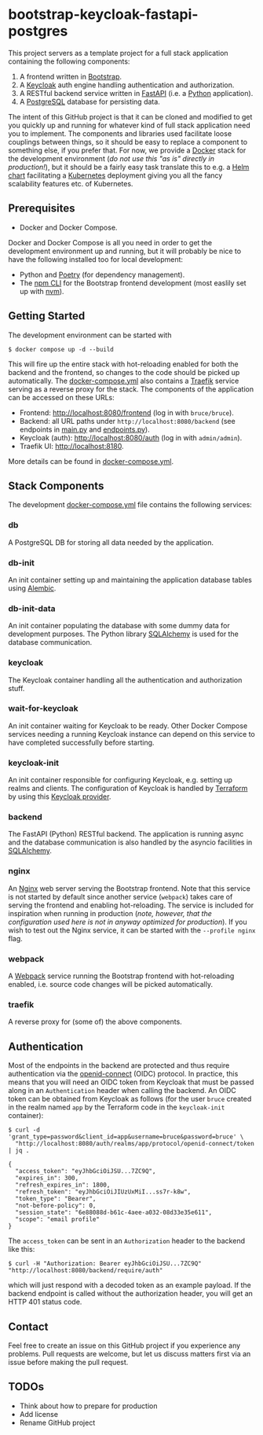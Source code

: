 # bootstrap-keycloak-fastapi-postgres

This project servers as a template project for a full stack application containing
the following components:
1. A frontend written in [Bootstrap](https://getbootstrap.com/).
2. A [Keycloak](https://www.keycloak.org/) auth engine handling authentication
   and authorization.
3. A RESTful backend service written in [FastAPI](https://fastapi.tiangolo.com/)
   (i.e. a [Python](https://www.python.org/) application).
4. A [PostgreSQL](https://www.postgresql.org/) database for persisting data.

The intent of this GitHub project is that it can be cloned and modified to get you
quickly up and running for whatever kind of full stack application need you to
implement. The components and libraries used facilitate loose couplings between
things, so it should be easy to replace a component to something else, if you prefer
that. For now, we provide a [Docker](https://www.docker.com/) stack for the
development environment (_do not use this "as is" directly in production!_), but it
should be a fairly easy task translate this to e.g. a [Helm chart](https://helm.sh/)
facilitating a [Kubernetes](https://kubernetes.io/) deployment giving you all the
fancy scalability features etc. of Kubernetes.

## Prerequisites

* Docker and Docker Compose.

Docker and Docker Compose is all you need in order to get the development environment
up and running, but it will probably be nice to have the following installed too for 
local development:
* Python and [Poetry](https://python-poetry.org/) (for dependency management).
* The [npm CLI](https://github.com/npm/cli) for the Bootstrap frontend development
  (most easlily set up with [nvm](https://github.com/nvm-sh/nvm)).

## Getting Started

The development environment can be started with
```
$ docker compose up -d --build
```

This will fire up the entire stack with hot-reloading enabled for both the backend
and the frontend, so changes to the code should be picked up automatically. The
[docker-compose.yml](docker-compose.yml) also contains a
[Traefik](https://traefik.io/traefik/) service serving as a reverse proxy for
the stack. The components of the application can be accessed on these URLs:
* Frontend: [http://localhost:8080/frontend](http://localhost:8080/frontend)
  (log in with `bruce/bruce`).
* Backend: all URL paths under `http://localhost:8080/backend` (see endpoints in
  [main.py](backend/backend/main.py) and
  [endpoints.py](backend/backend/endpoints.py)).
* Keycloak (auth): [http://localhost:8080/auth](http://localhost:8080/auth)
  (log in with `admin/admin`).
* Traefik UI: [http://localhost:8180](http://localhost:8180).

More details can be found in [docker-compose.yml](docker-compose.yml).

## Stack Components

The development [docker-compose.yml](docker-compose.yml) file contains the
following services:

### db
A PostgreSQL DB for storing all data needed by the application.

### db-init
An init container setting up and maintaining the application database tables
using [Alembic](https://alembic.sqlalchemy.org/en/latest/).

### db-init-data
An init container populating the database with some dummy data for
development purposes. The Python library
[SQLAlchemy](https://www.sqlalchemy.org/) is used for the database
communication.

### keycloak
The Keycloak container handling all the authentication and
authorization stuff.

### wait-for-keycloak
An init container waiting for Keycloak to be ready. Other Docker
Compose services needing a running Keycloak instance can depend on
this service to have completed successfully before starting.

### keycloak-init
An init container responsible for configuring Keycloak, e.g.
setting up realms and clients. The configuration of Keycloak is
handled by [Terraform](https://www.terraform.io/) by using this
[Keycloak provider](https://registry.terraform.io/providers/mrparkers/keycloak/latest/docs).

### backend
The FastAPI (Python) RESTful backend. The application is running async and
the database communication is also handled by the asyncio facilities
in [SQLAlchemy](https://www.sqlalchemy.org/).

### nginx
An [Nginx](https://nginx.org/en/) web server serving the Bootstrap
frontend. Note that this service is not started by default since
another service (`webpack`) takes care of serving the frontend and
enabling hot-reloading. The service is included for inspiration when
running in production (_note, however, that the configuration used
here is not in anyway optimized for production_). If you wish to test
out the Nginx service, it can be started with the `--profile nginx`
flag.

### webpack
A [Webpack](https://webpack.js.org/) service running the Bootstrap
frontend with hot-reloading enabled, i.e. source code changes will
be picked automatically.

### traefik
A reverse proxy for (some of) the above components. 

## Authentication

Most of the endpoints in the backend are protected and thus require
authentication via the
[openid-connect](https://auth0.com/docs/authenticate/protocols/openid-connect-protocol)
(OIDC) protocol. In practice, this means that you will need an OIDC token
from Keycloak that must be passed along in an `Authentication` header
when calling the backend. An OIDC token can be obtained from Keycloak as follows
(for the user `bruce` created in the realm named `app` by the Terraform code in
the `keycloak-init` container):
```
$ curl -d 'grant_type=password&client_id=app&username=bruce&password=bruce' \
  "http://localhost:8080/auth/realms/app/protocol/openid-connect/token | jq .

{
  "access_token": "eyJhbGciOiJSU...7ZC9Q",
  "expires_in": 300,
  "refresh_expires_in": 1800,
  "refresh_token": "eyJhbGciOiJIUzUxMiI...ss7r-k8w",
  "token_type": "Bearer",
  "not-before-policy": 0,
  "session_state": "6e88088d-b61c-4aee-a032-08d33e35e611",
  "scope": "email profile"
}
```
The `access_token` can be sent in an `Authorization` header to the backend
like this:
```
$ curl -H "Authorization: Bearer eyJhbGciOiJSU...7ZC9Q" "http://localhost:8080/backend/require/auth"
```
which will just respond with a decoded token as an example payload. If the backend
endpoint is called without the authorization header, you will get an HTTP 401
status code.

## Contact

Feel free to create an issue on this GitHub project if you experience any problems.
Pull requests are welcome, but let us discuss matters first via an issue before
making the pull request.

## TODOs
* Think about how to prepare for production
* Add license
* Rename GitHub project